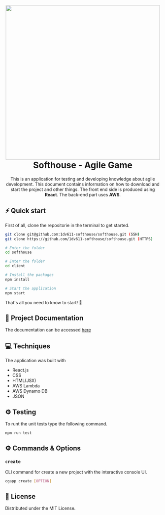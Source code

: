 <h1 align="center">
  <img src="https://www.gnosjoregion.se/img/uploads/2020/06/25/bild-0.png" width="500px"/><br/>
  Softhouse - Agile Game
</h1>
<p align="center">This is an application for testing and developing knowledge about agile development. This document contains information on how to download and start the project and other things. The front end side is produced using <b>React</b>. The back-end part uses <b>AWS</b>.</p>

## ⚡️ Quick start

First of all, clone the repositorie in the terminal to get started.

```bash
git clone git@github.com:1dv611-softhouse/softhouse.git (SSH)
git clone https://github.com/1dv611-softhouse/softhouse.git (HTTPS)
```

```bash
# Enter the folder
cd softhouse

# Enter the folder
cd client

# Install the packages
npm install

# Start the application
npm start
```

That's all you need to know to start! 🎉

## 📖 Project Documentation

The documentation can be accessed [here](https://docs.google.com/document/d/15scNXGHtLyxv0trhuyF9R5psv6IBF1i3wFhWJvAXQis/edit?usp=drive_web&ouid=100534776335591151644)

## 💻 Techniques

The application was built with

- React.js
- CSS
- HTML(JSX)
- AWS Lambda
- AWS Dynamo DB
- JSON

## ⚙️ Testing

To runt the unit tests type the following command.

```bash
npm run test
```

## ⚙️ Commands & Options

### `create`

CLI command for create a new project with the interactive console UI.

```bash
cgapp create [OPTION]
```

<!-- LICENSE -->

## 📖 License

Distributed under the MIT License.
